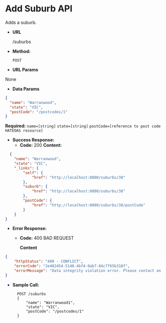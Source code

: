 # Add Suburb API

Adds a suburb.

* **URL**

  /suburbs

* **Method:**

  `POST`

*  **URL Params**

  None 
   
* **Data Params**

```json
{
  "name": "Warranwood",
  "state": "VIC",
  "postCode": "/postcodes/1"
}
```
  
  **Required:**
  `name=[string]`
  `state=[string]`
  `postCode=[reference to post code HATEOAS resource]`
  

* **Success Response:**
  * **Code:** 200
   **Content:** 
```json
  {
    "name": "Warranwood",
    "state": "VIC",
    "_links": {
        "self": {
            "href": "http://localhost:8080/suburbs/38"
        },
        "suburb": {
            "href": "http://localhost:8080/suburbs/38"
        },
        "postCode": {
            "href": "http://localhost:8080/suburbs/38/postCode"
        }
    }
}
``` 
* **Error Response:**
  
  * **Code:** 400 BAD REQUEST

    **Content**
```json    
{
    "httpStatus": "409 - CONFLICT",
    "errorCode": "2e482454-5148-4bf4-9ab7-84c7f65b318f",
    "errorMessage": "Data integrity violation error. Please contact an administrator and quote '2e482454-5148-4bf4-9ab7-84c7f65b318f'"
}
```

* **Sample Call:**
  ```
    POST /suburbs
    {
 		"name": "Warranwood1",
  		"state": "VIC",
  		"postCode": "/postcodes/1"
    }
  ```